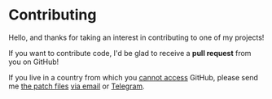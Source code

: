 # Contributing

Hello, and thanks for taking an interest in contributing to one of my projects!

If you want to contribute code, I'd be glad to receive a **pull request** from you on GitHub!

If you live in a country from which you [cannot access](https://docs.github.com/en/github/site-policy/github-and-trade-controls) GitHub, please send me [the patch files](https://gist.github.com/deanrather/44bf0d4988730ecf1e7d) [via email](mailto:ste.pigozzi@gmail.com) or [Telegram](https://t.me/Steffo99).
